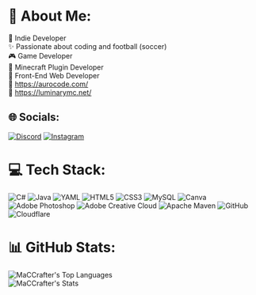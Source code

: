 # 💫 About Me:
🚀 Indie Developer<br>✨ Passionate about coding and football (soccer)<br>🎮 Game Developer<br>🌲 Minecraft Plugin Developer<br>📰 Front-End Web Developer<br>🔗 https://aurocode.com/<br>🔗 https://luminarymc.net/


## 🌐 Socials:
[![Discord](https://img.shields.io/badge/Discord-%237289DA.svg?logo=discord&logoColor=white)](https://discord.gg/.aurorus) [![Instagram](https://img.shields.io/badge/Instagram-%23E4405F.svg?logo=Instagram&logoColor=white)](https://instagram.com/_aurorus_aurorus) 

# 💻 Tech Stack:
![C#](https://img.shields.io/badge/c%23-%23239120.svg?style=for-the-badge&logo=csharp&logoColor=white) ![Java](https://img.shields.io/badge/java-%23ED8B00.svg?style=for-the-badge&logo=openjdk&logoColor=white) ![YAML](https://img.shields.io/badge/yaml-%23ffffff.svg?style=for-the-badge&logo=yaml&logoColor=151515) ![HTML5](https://img.shields.io/badge/html5-%23E34F26.svg?style=for-the-badge&logo=html5&logoColor=white) ![CSS3](https://img.shields.io/badge/css3-%231572B6.svg?style=for-the-badge&logo=css3&logoColor=white) ![MySQL](https://img.shields.io/badge/mysql-4479A1.svg?style=for-the-badge&logo=mysql&logoColor=white) ![Canva](https://img.shields.io/badge/Canva-%2300C4CC.svg?style=for-the-badge&logo=Canva&logoColor=white) ![Adobe Photoshop](https://img.shields.io/badge/adobe%20photoshop-%2331A8FF.svg?style=for-the-badge&logo=adobe%20photoshop&logoColor=white) ![Adobe Creative Cloud](https://img.shields.io/badge/Adobe%20Creative%20Cloud-DA1F26.svg?style=for-the-badge&logo=Adobe%20Creative%20Cloud&logoColor=white) ![Apache Maven](https://img.shields.io/badge/Apache%20Maven-C71A36?style=for-the-badge&logo=Apache%20Maven&logoColor=white) ![GitHub](https://img.shields.io/badge/github-%23121011.svg?style=for-the-badge&logo=github&logoColor=white) ![Cloudflare](https://img.shields.io/badge/Cloudflare-F38020?style=for-the-badge&logo=Cloudflare&logoColor=white)
# 📊 GitHub Stats:
![MaCCrafter's Top Languages](https://github-readme-stats.vercel.app/api/top-langs/?username=MaCCrafter&theme=midnight-purple&show_icons=true&hide_border=true&layout=compact) <br>
![MaCCrafter's Stats](https://github-readme-stats.vercel.app/api?username=MaCCrafter&theme=midnight-purple&show_icons=true&hide_border=true&count_private=true)
